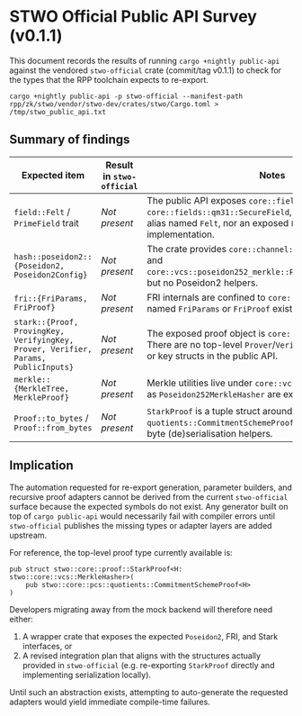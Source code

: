 # STWO Official Public API Survey (v0.1.1)

This document records the results of running `cargo +nightly public-api` against the vendored `stwo-official` crate (commit/tag v0.1.1) to check for the types that the RPP toolchain expects to re-export.

```
cargo +nightly public-api -p stwo-official --manifest-path rpp/zk/stwo/vendor/stwo-dev/crates/stwo/Cargo.toml > /tmp/stwo_public_api.txt
```

## Summary of findings

| Expected item | Result in `stwo-official` | Notes |
| --- | --- | --- |
| `field::Felt` / `PrimeField` trait | *Not present* | The public API exposes `core::fields::m31::BaseField` and `core::fields::qm31::SecureField`, but there is no type alias named `Felt`, nor an exposed `PrimeField` trait implementation. |
| `hash::poseidon2::{Poseidon2, Poseidon2Config}` | *Not present* | The crate provides `core::channel::Poseidon252Channel` and `core::vcs::poseidon252_merkle::Poseidon252MerkleHasher`, but no Poseidon2 helpers. |
| `fri::{FriParams, FriProof}` | *Not present* | FRI internals are confined to `core::fri`. No public structs named `FriParams` or `FriProof` exist. |
| `stark::{Proof, ProvingKey, VerifyingKey, Prover, Verifier, Params, PublicInputs}` | *Not present* | The exposed proof object is `core::proof::StarkProof`. There are no top-level `Prover`/`Verifier` orchestration types or key structs in the public API. |
| `merkle::{MerkleTree, MerkleProof}` | *Not present* | Merkle utilities live under `core::vcs`; concrete types such as `Poseidon252MerkleHasher` are exposed instead. |
| `Proof::to_bytes` / `Proof::from_bytes` | *Not present* | `StarkProof` is a tuple struct around `quotients::CommitmentSchemeProof`, which has no inherent byte (de)serialisation helpers. |

## Implication

The automation requested for re-export generation, parameter builders, and recursive proof adapters cannot be derived from the current `stwo-official` surface because the expected symbols do not exist. Any generator built on top of `cargo public-api` would necessarily fail with compiler errors until `stwo-official` publishes the missing types or adapter layers are added upstream.

For reference, the top-level proof type currently available is:

```
pub struct stwo::core::proof::StarkProof<H: stwo::core::vcs::MerkleHasher>(
    pub stwo::core::pcs::quotients::CommitmentSchemeProof<H>
)
```

Developers migrating away from the mock backend will therefore need either:

1. A wrapper crate that exposes the expected `Poseidon2`, FRI, and Stark interfaces, or
2. A revised integration plan that aligns with the structures actually provided in `stwo-official` (e.g. re-exporting `StarkProof` directly and implementing serialization locally).

Until such an abstraction exists, attempting to auto-generate the requested adapters would yield immediate compile-time failures.
